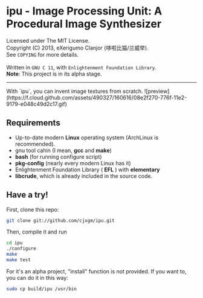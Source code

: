 # ipu - Image Processing Unit: A Procedural Image Synthesizer
Licensed under The MIT License.<br>
Copyright (C) 2013, eXerigumo Clanjor (哆啦比猫/兰威举).<br>
See `COPYING` for more details.<br>
<br>
Written in `GNU C 11`, with `Enlightenment Foundation Library`.<br>
**Note**: This project is in its alpha stage.

<hr>
With `ipu`, you can invent image textures from scratch.
![preview](https://f.cloud.github.com/assets/490327/160616/08e2f270-776f-11e2-9179-e048c49d2c17.gif)

## Requirements

* Up-to-date modern **Linux** operating system (ArchLinux is recommended).
* gnu tool cahin (I mean, **gcc** and **make**)
* **bash** (for running configure script)
* **pkg-config** (nearly every modern Linux has it)
* Enlightenment Foundation Library ( **EFL** ) with **elementary**
* **libcrude**, which is already included in the source code.

## Have a try!

First, clone this repo:

```bash
git clone git://github.com/cjxgm/ipu.git
```

Then, compile it and run

```bash
cd ipu
./configure
make
make test
```

For it's an alpha project, "install" function is not provided. If you want
to, you can do it in this way:

```bash
sudo cp build/ipu /usr/bin
```

